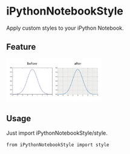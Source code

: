 # iPythonNotebookStyle

Apply custom styles to your iPython Notebook.

## Feature

<img src="./sample_image.png" width=50%>

## Usage

Just import iPythonNotebookStyle/style.

    from iPythonNotebookStyle import style
